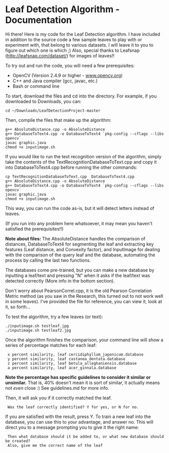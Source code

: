 Leaf Detection Algorithm - Documentation
==============

Hi there! Here is my code for the Leaf Detection algorithm. 
I have included in addition to the source code a few sample leaves to play with or experiment with, that belong to various
datasets. I will leave it to you to figure out which one is which ;)
Also, special thanks to Leafsnap (http://leafsnap.com/dataset/) for images of leaves!!

To try out and run the code, you will need a few prerequisites: 
- OpenCV (Version 2.4.9 or higher - www.opencv.org)
- C++ and Java compiler (gcc, javac, etc.)
- Bash or command line

To start, download the files and cd into the directory.
For example, if you downloaded to Downloads, you can:

    cd ~/Downloads/LeafDetectionProject-master

Then, compile the files that make up the algorithm:

    g++ AbsoluteDistance.cpp -o AbsoluteDistance
    g++ DatabaseToText4.cpp -o DatabaseToText4 `pkg-config --cflags --libs opencv`
    javac graphic.java 
    chmod +x inputimage.sh

If you would like to run the text recognition version of the algorithm, simply take the contents of the TextRecognitionDatabaseToText.cpp and copy it into DatabaseToText4.cpp before running the other commands:
    
    cp TextRecognitionDatabaseToText.cpp  DatabaseToText4.cpp
    g++ AbsoluteDistance.cpp -o AbsoluteDistance
    g++ DatabaseToText4.cpp -o DatabaseToText4 `pkg-config --cflags --libs opencv`
    javac graphic.java 
    chmod +x inputimage.sh

This way, you can run the code as-is, but it will detect letters instead of leaves.

(If you run into any problem here whatsoever, it may mean you haven't satisfied the prerequisites!!)

**Note about files:** The AbsoluteDistance handles the comparison of distances, 
DatabaseToText4 for segmenting the leaf and extracting key features (Leaf distance, and Convexity factor), and
InputImage for dealing with the comparison of the query leaf and the database, automating the process by calling the last two functions.

The databases come pre-trained, but you can make a new database by inputting a leaf/text and pressing "N" when it asks if the leaf/text was detected correctly (More info in the bottom section). 

Don't worry about PearsonCorrel.cpp, it is the old Pearson Correlation Metric method (as you saw in the Research, this turned out to not work well in some leaves). I've provided the file for reference, you can view it, look at it, so forth...

To test the algorithm, try a few leaves (or text):

    ./inputimage.sh testleaf.jpg
    ./inputimage.sh testleaf2.jpg

Once the algorithm finishes the comparison, your command line will show a series of percentage matches for each leaf:

     x percent similarity, leaf cercidiphyllum_japonicum.database
     y percent similarity, leaf castanea_dentata.database
     z percent similarity, leaf betula_alleghaniensis.database
     a percent similarity, leaf acer_ginnala.database

**Note the percentage has specific guidelines to consider it similar or unsimilar.** That is, 40% doesn't mean it is sort of similar, it actually means not *even* close :) See guidelines.md for more info.

Then, it will ask you if it correctly matched the leaf. 

     Was the leaf correctly identified? Y for yes, or N for no.

If you are satisfied with the result, press Y. To train a new leaf into the database, you can use this to your advantage,  and answer no. This will direct you to a message prompting you to give it the right name:

     Then what database should it be added to, or what new database should be created?
     Also, give me the correct name of the leaf


